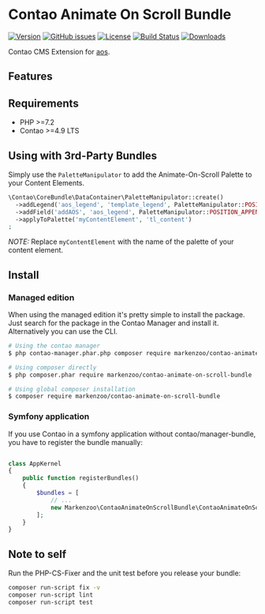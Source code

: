 Contao Animate On Scroll Bundle
===============================

[![Version](http://img.shields.io/packagist/v/markenzoo/contao-animate-on-scroll-bundle.svg?style=for-the-badge&label=Latest)](http://packagist.org/packages/markenzoo/contao-animate-on-scroll-bundle)
[![GitHub issues](https://img.shields.io/github/issues/markenzoo/contao-animate-on-scroll-bundle?style=for-the-badge&logo=github)](https://github.com/markenzoo/contao-animate-on-scroll-bundle/issues)
[![License](http://img.shields.io/packagist/l/markenzoo/contao-animate-on-scroll-bundle?style=for-the-badge&label=License)](http://packagist.org/packages/markenzoo/contao-animate-on-scroll-bundle)
[![Build Status](http://img.shields.io/travis/markenzoo/contao-animate-on-scroll-bundle/main.svg?style=for-the-badge&logo=travis)](https://travis-ci.org/markenzoo/contao-animate-on-scroll-bundle)
[![Downloads](http://img.shields.io/packagist/dt/markenzoo/contao-animate-on-scroll-bundle?style=for-the-badge&label=Downloads)](http://packagist.org/packages/markenzoo/contao-animate-on-scroll-bundle)

Contao CMS Extension for [aos](https://github.com/michalsnik/aos).

Features
--------
 
Requirements
------------

 - PHP >=7.2
 - Contao >=4.9 LTS
 
 
Using with 3rd-Party Bundles
-------

Simply use the `PaletteManipulator` to add the Animate-On-Scroll Palette to your Content Elements.

```php
\Contao\CoreBundle\DataContainer\PaletteManipulator::create()
  ->addLegend('aos_legend', 'template_legend', PaletteManipulator::POSITION_AFTER)
  ->addField('addAOS', 'aos_legend', PaletteManipulator::POSITION_APPEND)
  ->applyToPalette('myContentElement', 'tl_content')
;
```

*NOTE:*
Replace `myContentElement` with the name of the palette of your content element.

Install
-------

### Managed edition

When using the managed edition it's pretty simple to install the package. Just search for the package in the
Contao Manager and install it. Alternatively you can use the CLI.  

```bash
# Using the contao manager
$ php contao-manager.phar.php composer require markenzoo/contao-animate-on-scroll-bundle

# Using composer directly
$ php composer.phar require markenzoo/contao-animate-on-scroll-bundle

# Using global composer installation
$ composer require markenzoo/contao-animate-on-scroll-bundle
```

### Symfony application

If you use Contao in a symfony application without contao/manager-bundle, you have to register the bundle manually:

```php

class AppKernel
{
    public function registerBundles()
    {
        $bundles = [
            // ...
            new Markenzoo\ContaoAnimateOnScrollBundle\ContaoAnimateOnScrollBundle()
        ];
    }
}

```

## Note to self

Run the PHP-CS-Fixer and the unit test before you release your bundle:

```bash
composer run-script fix -v
composer run-script lint
composer run-script test
```